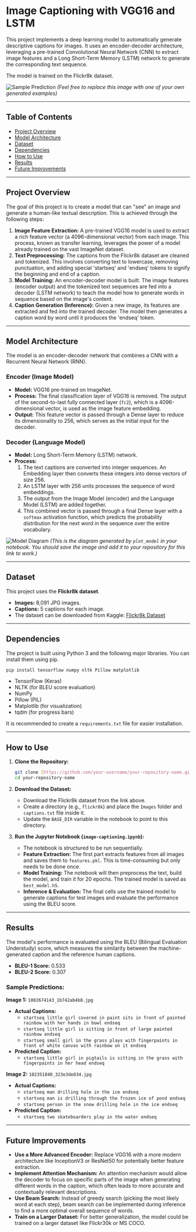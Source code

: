 # Image Captioning with VGG16 and LSTM

This project implements a deep learning model to automatically generate descriptive captions for images. It uses an encoder-decoder architecture, leveraging a pre-trained Convolutional Neural Network (CNN) to extract image features and a Long Short-Term Memory (LSTM) network to generate the corresponding text sequence.

The model is trained on the Flickr8k dataset.

![Sample Prediction](https://i.imgur.com/vHq0k8P.png)
*(Feel free to replace this image with one of your own generated examples)*

---

## Table of Contents
- [Project Overview](#project-overview)
- [Model Architecture](#model-architecture)
- [Dataset](#dataset)
- [Dependencies](#dependencies)
- [How to Use](#how-to-use)
- [Results](#results)
- [Future Improvements](#future-improvements)

---

## Project Overview

The goal of this project is to create a model that can "see" an image and generate a human-like textual description. This is achieved through the following steps:

1.  **Image Feature Extraction:** A pre-trained VGG16 model is used to extract a rich feature vector (a 4096-dimensional vector) from each image. This process, known as transfer learning, leverages the power of a model already trained on the vast ImageNet dataset.
2.  **Text Preprocessing:** The captions from the Flickr8k dataset are cleaned and tokenized. This involves converting text to lowercase, removing punctuation, and adding special 'startseq' and 'endseq' tokens to signify the beginning and end of a caption.
3.  **Model Training:** An encoder-decoder model is built. The image features (encoder output) and the tokenized text sequences are fed into a decoder (LSTM network) to teach the model how to generate words in sequence based on the image's content.
4.  **Caption Generation (Inference):** Given a new image, its features are extracted and fed into the trained decoder. The model then generates a caption word by word until it produces the 'endseq' token.

---

## Model Architecture

The model is an encoder-decoder network that combines a CNN with a Recurrent Neural Network (RNN).

### Encoder (Image Model)
-   **Model:** VGG16 pre-trained on ImageNet.
-   **Process:** The final classification layer of VGG16 is removed. The output of the second-to-last fully connected layer (`fc2`), which is a 4096-dimensional vector, is used as the image feature embedding.
-   **Output:** This feature vector is passed through a Dense layer to reduce its dimensionality to 256, which serves as the initial input for the decoder.

### Decoder (Language Model)
-   **Model:** Long Short-Term Memory (LSTM) network.
-   **Process:**
    1.  The text captions are converted into integer sequences. An Embedding layer then converts these integers into dense vectors of size 256.
    2.  An LSTM layer with 256 units processes the sequence of word embeddings.
    3.  The output from the Image Model (encoder) and the Language Model (LSTM) are added together.
    4.  This combined vector is passed through a final Dense layer with a `softmax` activation function, which predicts the probability distribution for the next word in the sequence over the entire vocabulary.

![Model Diagram](https://i.imgur.com/Wp7p3eP.png)
*(This is the diagram generated by `plot_model` in your notebook. You should save the image and add it to your repository for this link to work.)*

---

## Dataset

This project uses the **Flickr8k dataset**.
-   **Images:** 8,091 JPG images.
-   **Captions:** 5 captions for each image.
-   The dataset can be downloaded from Kaggle: [Flickr8k Dataset](https://www.kaggle.com/datasets/adityajn105/flickr8k)

---

## Dependencies

The project is built using Python 3 and the following major libraries. You can install them using pip.

```bash
pip install tensorflow numpy nltk Pillow matplotlib
```

-   TensorFlow (Keras)
-   NLTK (for BLEU score evaluation)
-   NumPy
-   Pillow (PIL)
-   Matplotlib (for visualization)
-   tqdm (for progress bars)

It is recommended to create a `requirements.txt` file for easier installation.

---

## How to Use

1.  **Clone the Repository:**
    ```bash
    git clone [https://github.com/your-username/your-repository-name.git](https://github.com/your-username/your-repository-name.git)
    cd your-repository-name
    ```

2.  **Download the Dataset:**
    - Download the Flickr8k dataset from the link above.
    - Create a directory (e.g., `flickr8k`) and place the `Images` folder and `captions.txt` file inside it.
    - Update the `BASE_DIR` variable in the notebook to point to this directory.

3.  **Run the Jupyter Notebook (`image-captioning.ipynb`):**
    - The notebook is structured to be run sequentially.
    - **Feature Extraction:** The first part extracts features from all images and saves them to `features.pkl`. This is time-consuming but only needs to be done once.
    - **Model Training:** The notebook will then preprocess the text, build the model, and train it for 20 epochs. The trained model is saved as `best_model.h5`.
    - **Inference & Evaluation:** The final cells use the trained model to generate captions for test images and evaluate the performance using the BLEU score.

---

## Results

The model's performance is evaluated using the BLEU (Bilingual Evaluation Understudy) score, which measures the similarity between the machine-generated caption and the reference human captions.

-   **BLEU-1 Score:** 0.533
-   **BLEU-2 Score:** 0.307

### Sample Predictions:

**Image 1:** `1002674143_1b742ab4b8.jpg`
-   **Actual Captions:**
    -   `startseq little girl covered in paint sits in front of painted rainbow with her hands in bowl endseq`
    -   `startseq little girl is sitting in front of large painted rainbow endseq`
    -   `startseq small girl in the grass plays with fingerpaints in front of white canvas with rainbow on it endseq`
-   **Predicted Caption:**
    -   `startseq little girl in pigtails is sitting in the grass with fingerpaints in her head endseq`

**Image 2:** `102351840_323e3de834.jpg`
-   **Actual Captions:**
    -   `startseq man drilling hole in the ice endseq`
    -   `startseq man is drilling through the frozen ice of pond endseq`
    -   `startseq person in the snow drilling hole in the ice endseq`
-   **Predicted Caption:**
    -   `startseq two skateboarders play in the water endseq`

---

## Future Improvements
-   **Use a More Advanced Encoder:** Replace VGG16 with a more modern architecture like InceptionV3 or ResNet50 for potentially better feature extraction.
-   **Implement Attention Mechanism:** An attention mechanism would allow the decoder to focus on specific parts of the image when generating different words in the caption, which often leads to more accurate and contextually relevant descriptions.
-   **Use Beam Search:** Instead of greedy search (picking the most likely word at each step), beam search can be implemented during inference to find a more optimal overall sequence of words.
-   **Train on a Larger Dataset:** For better generalization, the model could be trained on a larger dataset like Flickr30k or MS COCO.
